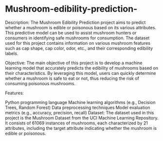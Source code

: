 # Mushroom-edibility-prediction-
Description:
The Mushroom Edibility Prediction project aims to predict whether a mushroom is edible or poisonous based on its various attributes. This predictive model can be used to assist mushroom hunters or consumers in identifying safe mushrooms for consumption. The dataset used for this project contains information on various mushroom features such as cap shape, cap color, odor, etc., and their corresponding edibility labels.

Objective:
The main objective of this project is to develop a machine learning model that accurately predicts the edibility of mushrooms based on their characteristics. By leveraging this model, users can quickly determine whether a mushroom is safe to eat or not, thus reducing the risk of consuming poisonous mushrooms.

Features:

Python programming language
Machine learning algorithms (e.g., Decision Trees, Random Forest)
Data preprocessing techniques
Model evaluation metrics (e.g., accuracy, precision, recall)
Dataset:
The dataset used in this project is the Mushroom Dataset from the UCI Machine Learning Repository. It consists of 61069 instances of mushrooms, each characterized by 21 attributes, including the target attribute indicating whether the mushroom is edible or poisonous.
